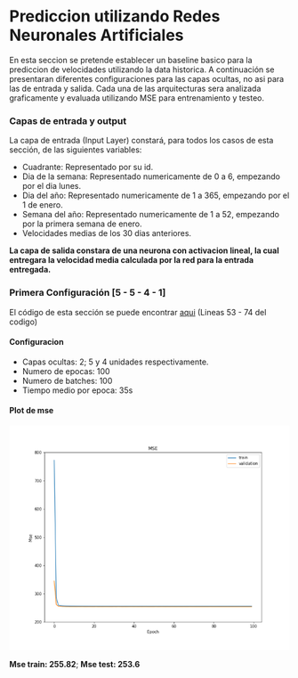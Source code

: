 # Prediccion utilizando Redes Neuronales Artificiales

En esta seccion se pretende establecer un baseline basico para la prediccion de velocidades utilizando la data historica. A continuación se presentaran diferentes configuraciones para las capas ocultas, no asi para las de entrada y salida. Cada una de las arquitecturas sera analizada graficamente y evaluada utilizando MSE para entrenamiento y testeo.

### Capas de entrada y output
La capa de entrada (Input Layer) constará, para todos los casos de esta sección, de las siguientes variables:

+ Cuadrante: Representado por su id.
+ Dia de la semana: Representado numericamente de 0 a 6, empezando por el dia lunes.
+ Dia del año: Representado numericamente de 1 a 365, empezando por el 1 de enero.
+ Semana del año: Representado numericamente de 1 a 52, empezando por la primera semana de enero.
+ Velocidades medias de los 30 dias anteriores.

**La capa de salida constara de una neurona con activacion lineal, la cual entregara la velocidad media calculada por la red para la entrada entregada.**


### Primera Configuración [5 - 5 - 4 - 1]

El código de esta sección se puede encontrar [aqui](https://github.com/yieniggu/CTL-UNAB/blob/master/02-%20Baseline.py) (Lineas 53 - 74 del codigo)

#### Configuracion
+ Capas ocultas: 2; 5 y 4 unidades respectivamente.
+ Numero de epocas: 100
+ Numero de batches: 100
+ Tiempo medio por epoca: 35s

#### Plot de mse
![alt text](https://github.com/yieniggu/CTL-UNAB/blob/master/src/Baselines/Mse1.png "MSE configuracion 1")

**Mse train: 255.82**;
**Mse test: 253.6**
